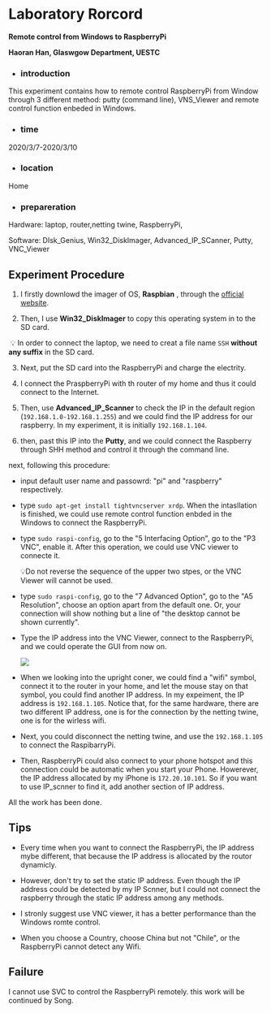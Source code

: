 # Laboratory Rorcord

**Remote control from Windows to RaspberryPi**

**Haoran Han, Glaswgow Department, UESTC**



- ### introduction

This experiment contains how to remote control RaspberryPi from Window through 3 different method: putty (command line), VNS_Viewer and remote control function enbeded in Windows.

- ### time

2020/3/7-2020/3/10

- ### location

Home

- ### prepareration

Hardware: laptop, router,netting twine, RaspberryPi,

Software: DIsk_Genius, Win32_DiskImager, Advanced_IP_SCanner, Putty, VNC_Viewer



## Experiment Procedure

1. I firstly downlowd the imager of OS, **Raspbian** , through the [official website](https://www.raspberrypi.org/downloads/).

2. Then, I use **Win32_DiskImager** to copy this operating system in to the SD card.

​    :bulb: In order to connect the laptop, we need to creat a file name `SSH` **without any suffix** in the SD card.

3. Next, put the SD card into the RaspberryPi and charge the electrity.

4. I connect the PraspberryPi with th router of my home and thus it could connect to the Internet.

5. Then, use **Advanced_IP_Scanner** to check the IP in the default region (`192.168.1.0-192.168.1.255`) and we could find the IP address for our raspberry. In my experiment, it is initially `192.168.1.104`.

6. then, past this IP into the **Putty**, and we could connect the Raspberry through SHH method and control it through the command line.

next, following this procedure:

- input default user name and passowrd: "pi" and "raspberry" respectively.

- type `sudo apt-get install tightvncserver xrdp`. When the intasllation is finished, we could use remote control function enbded in the Windows to connect the RaspberryPi.

- type `sudo raspi-config`, go to the "5 Interfacing Option", go to the "P3 VNC", enable it. After this operation, we could use VNC viewer to connecte it.

  :bulb:Do not reverse the sequence of the upper two stpes, or the VNC Viewer will cannot be used.

- type `sudo raspi-config`, go to the "7 Advanced Option", go to the "A5 Resolution", choose an  option apart from the default one. Or, your connection will show nothing but a line of "the desktop cannot be shown currently".

- Type the IP address into the VNC Viewer, connect to the RaspberryPi, and we could operate the GUI from now on.

  ![](C:\Users\韩浩然\Desktop\Teamwork\Desktop.PNG)

- When we looking into the upright coner, we could find a "wifi" symbol, connect it to the router in your home, and let the mouse stay on that symbol, you could find another IP address. In my expeiment, the IP address is `192.168.1.105`. Notice that, for the same hardware, there are two different IP address, one is for the connection by the netting twine, one is for the wirless wifi.

- Next, you could disconnect the  netting twine, and use the `192.168.1.105` to connect the RaspibarryPi.

- Then, RaspberryPi could also connect to your phone hotspot and this connection could be automatic when you start your Phone. Howerever, the IP address allocated by my iPhone is `172.20.10.101`. So if you want to use IP_scnner to find it, add another section of IP address.

All the work has been done.

## Tips

- Every time when you want to connect the RaspberryPi, the IP address mybe different, that because the IP address is allocated by the routor dynamicly.

- However, don't try to set the static IP address. Even though the IP address could be detected by my IP Scnner, but I could not connect the raspberry through the static IP address among any methods.

- I stronly suggest use VNC viewer, it has a better performance than the Windows romte control.

- When you choose a Country, choose China but not "Chile", or the RaspberryPi cannot detect any Wifi.

## Failure

I cannot use SVC to control the RaspberryPi remotely. this work will be continued by Song.